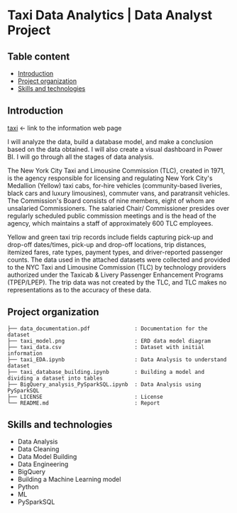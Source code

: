 # Taxi Data Analytics | Data Analyst Project

## Table content
- [Introduction](#introduction)
- [Project organization](#project-organization)
- [Skills and technologies](#skills-and-technologies)


## Introduction
[taxi](https://www.nyc.gov/site/tlc/about/tlc-trip-record-data.page) <- link to the information web page

I will analyze the data, build a database model, and make a conclusion based on the data obtained. I will also create a visual dashboard in Power BI. I will go through all the stages of data analysis.

The New York City Taxi and Limousine Commission (TLC), created in 1971, is the agency responsible for licensing and regulating New York City's Medallion (Yellow) taxi cabs, for-hire vehicles (community-based liveries, black cars and luxury limousines), commuter vans, and paratransit vehicles. The Commission's Board consists of nine members, eight of whom are unsalaried Commissioners. The salaried Chair/ Commissioner presides over regularly scheduled public commission meetings and is the head of the agency, which maintains a staff of approximately 600 TLC employees.


Yellow and green taxi trip records include fields capturing pick-up and drop-off dates/times, pick-up and drop-off locations, trip distances, itemized fares, rate types, payment types, and driver-reported passenger counts. The data used in the attached datasets were collected and provided to the NYC Taxi and Limousine Commission (TLC) by technology providers authorized under the Taxicab & Livery Passenger Enhancement Programs (TPEP/LPEP). The trip data was not created by the TLC, and TLC makes no representations as to the accuracy of these data.



## Project organization
```
├── data_documentation.pdf              : Documentation for the dataset
├── taxi_model.png                      : ERD data model diagram
├── taxi_data.csv                       : Dataset with initial information
├── taxi_EDA.ipynb                      : Data Analysis to understand dataset
├── taxi_database_building.ipynb        : Building a model and dividing a dataset into tables
├── BigQuery_analysis_PySparkSQL.ipynb  : Data Analysis using PySparkSQL
├── LICENSE                             : License
└── README.md                           : Report
```


## Skills and technologies
* Data Analysis
* Data Cleaning
* Data Model Building
* Data Engineering
* BigQuery
* Building a Machine Learning model
* Python
* ML
* PySparkSQL
